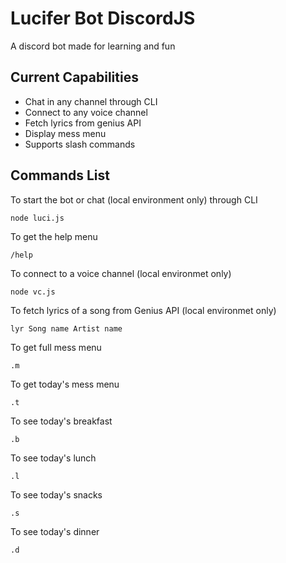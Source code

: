 # Lucifer Bot DiscordJS

A discord bot made for learning and fun

## Current Capabilities

- Chat in any channel through CLI
- Connect to any voice channel
- Fetch lyrics from genius API
- Display mess menu
- Supports slash commands

## Commands List

To start the bot or chat (local environment only) through CLI

```
node luci.js
```

To get the help menu

```
/help
```

To connect to a voice channel (local environmet only)

```
node vc.js
```

To fetch lyrics of a song from Genius API (local environmet only)

```
lyr Song name Artist name
```

To get full mess menu

```
.m
```

To get today's mess menu

```
.t
```

To see today's breakfast

```
.b
```

To see today's lunch

```
.l
```

To see today's snacks

```
.s
```

To see today's dinner

```
.d
```
